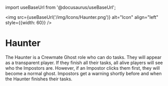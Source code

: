 import useBaseUrl from '@docusaurus/useBaseUrl';

<img src={useBaseUrl('/img/Icons/Haunter.png')} alt="Icon" align="left" style={{width: 60}} />
# Haunter

The Haunter is a Crewmate Ghost role who can do tasks. They will appear as a transparent player. If they finish all their tasks, all alive players will see who the Impostors are. However, if an Impostor clicks them first, they will become a normal ghost. Impostors get a warning shortly before and when the Haunter finishes their tasks.